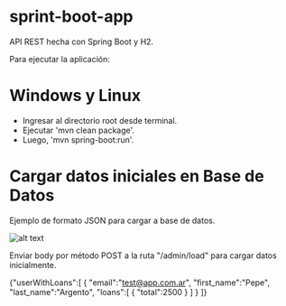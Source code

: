 # sprint-boot-app
API REST
hecha con Spring Boot y H2.

Para ejecutar la aplicación:
# Windows y Linux

- Ingresar al directorio root desde terminal.
- Ejecutar 'mvn clean package'.
- Luego, 'mvn spring-boot:run'.

# Cargar datos iniciales en Base de Datos

Ejemplo de formato JSON para cargar a base de datos.

![alt text](https://66.media.tumblr.com/e286134e53217fd51331e9306bbc668b/ddaf45a7655ee3e0-10/s500x750/2ab7e7f9a6efe24180ca4f593d405661438c9275.png)

Enviar body por método POST a la ruta "/admin/load" para cargar datos inicialmente.

{"userWithLoans":[
	{
		"email":"test@app.com.ar",
		"first_name":"Pepe",
		"last_name":"Argento",
		"loans":[
			{
				"total":2500
			}
		]
	}
]}
